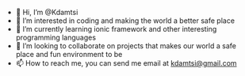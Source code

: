 - 👋 Hi, I’m @Kdamtsi
- 👀 I’m interested in coding and making the world a better safe place
- 🌱 I’m currently learning ionic framework and other interesting programming languages
- 💞️ I’m looking to collaborate on projects that makes our world a safe place and fun environment to be
- 📫 How to reach me, you can send me email at kdamtsi@gmail.com

<!---
Kdamtsi/Kdamtsi is a ✨ special ✨ repository because its `README.md` (this file) appears on your GitHub profile.
You can click the Preview link to take a look at your changes.
--->
